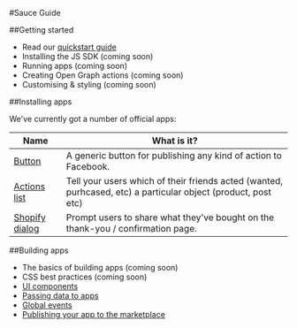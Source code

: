 #Sauce Guide

##Getting started

* Read our [quickstart guide](/content/quickstart.md)
* Installing the JS SDK (coming soon)
* Running apps (coming soon)
* Creating Open Graph actions (coming soon)
* Customising & styling (coming soon)


##Installing apps

We've currently got a number of official apps:

|                               Name                               |                                                  What is it?                                                  |
| ---------------------------------------------------------------- | ------------------------------------------------------------------------------------------------------------- |
| [Button](https://github.com/sauce/app-button)                    | A generic button for publishing any kind of action to Facebook.                                               |
| [Actions list](https://github.com/sauce/app-object-actions-list) | Tell your users which of their friends acted (wanted, purhcased, etc) a particular object (product, post etc) |
| [Shopify dialog](https://github.com/sauce/app-dialog)            | Prompt users to share what they've bought on the thank-you / confirmation page.                                                                                                              |
  


##Building apps

* The basics of building apps (coming soon)
* CSS best practices (coming soon)
* [UI components](/content/ui.md)
* [Passing data to apps](/content/data.md)
* [Global events](/content/events.md)
* [Publishing your app to the marketplace](/content/publishing.md)



